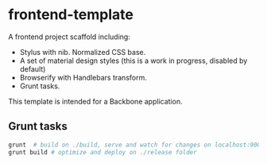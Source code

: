 # frontend-template

A frontend project scaffold including:

  - Stylus with nib. Normalized CSS base.
  - A set of material design styles (this is a work in progress, disabled by default)
  - Browserify with Handlebars transform.
  - Grunt tasks.

This template is intended for a Backbone application.

## Grunt tasks

```bash
grunt  # build on ./build, serve and watch for changes on localhost:9000
grunt build # optimize and deploy on ./release folder
```
